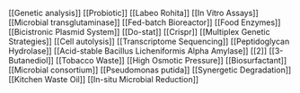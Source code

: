 [[Genetic analysis]]
[[Probiotic]]
[[Labeo Rohita]]
[[In Vitro Assays]]
[[Microbial transglutaminase]]
[[Fed-batch Bioreactor]]
[[Food Enzymes]]
[[Bicistronic Plasmid System]]
[[Do-stat]]
[[Crispr]]
[[Multiplex Genetic Strategies]]
[[Cell autolysis]]
[[Transcriptome Sequencing]]
[[Peptidoglycan Hydrolase]]
[[Acid-stable Bacillus Licheniformis Alpha Amylase]]
[[2]]
[[3-Butanediol]]
[[Tobacco Waste]]
[[High Osmotic Pressure]]
[[Biosurfactant]]
[[Microbial consortium]]
[[Pseudomonas putida]]
[[Synergetic Degradation]]
[[Kitchen Waste Oil]]
[[In-situ Microbial Reduction]]
